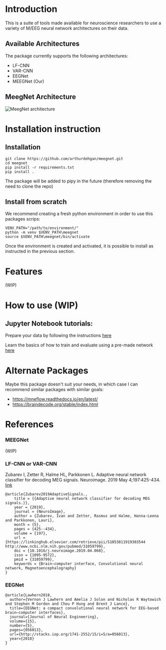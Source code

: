 # Introduction

This is a suite of tools made available for neuroscience researchers to use a variety of M/EEG neural network architectures on their data.

## Available Architectures

The package currently supports the following architectures:
- LF-CNN
- VAR-CNN
- EEGNet
- MEEGNet (Our)

## MeegNet Architecture

![MeegNet architecture](https://github.com/arthurdehgan/meegnet/architecture.png "MeegNet Architecture")

# Installation instruction

## Installation

```
git clone https://github.com/arthurdehgan/meegnet.git
cd meegnet
pip install -r requirements.txt
pip install .
```

The package will be added to pipy in the future (therefore removing the need to clone the repo)

## Install from scratch

We recommend creating a fresh python environment in order to use this packages scrips:
```
VENV_PATH="/path/to/environment/"
python -m venv $VENV_PATH\meegnet
source $VENV_PATH\meegnet/bin/activate
```

Once the environment is created and activated, it is possible to install as instructed in the previous section.

# Features

(WIP)

# How to use (WIP)

## Jupyter Notebook tutorials:

Prepare your data by following the instructions [here](https://github.com/arthurdehgan/meegnet/blob/master/notebooks/Prepare%20Data%20Tutorial.ipynb)

Learn the basics of how to train and evaluate using a pre-made network [here](https://github.com/arthurdehgan/meegnet/blob/master/notebooks/Meegnet%20Network%20Training%20Basic%20Tutorial.ipynb)

# Alternate Packages

Maybe this package doesn't suit your needs, in which case I can recommend similar packages with similar goals:
- https://mneflow.readthedocs.io/en/latest/
- https://braindecode.org/stable/index.html

# References 

### MEEGNet

(WIP)

###  LF-CNN or VAR-CNN 
Zubarev I, Zetter R, Halme HL, Parkkonen L. Adaptive neural network classifier for decoding MEG signals. Neuroimage. 2019 May 4;197:425-434. [link](https://www.sciencedirect.com/science/article/pii/S1053811919303544?via%3Dihub)

```
@article{Zubarev2019AdaptiveSignals.,
    title = {{Adaptive neural network classifier for decoding MEG signals.}},
    year = {2019},
    journal = {NeuroImage},
    author = {Zubarev, Ivan and Zetter, Rasmus and Halme, Hanna-Leena and Parkkonen, Lauri},
    month = {5},
    pages = {425--434},
    volume = {197},
    url = {https://linkinghub.elsevier.com/retrieve/pii/S1053811919303544 http://www.ncbi.nlm.nih.gov/pubmed/31059799},
    doi = {10.1016/j.neuroimage.2019.04.068},
    issn = {1095-9572},
    pmid = {31059799},
    keywords = {Brain–computer interface, Convolutional neural network, Magnetoencephalography}
}
```

### EEGNet 
```
@article{Lawhern2018,
  author={Vernon J Lawhern and Amelia J Solon and Nicholas R Waytowich and Stephen M Gordon and Chou P Hung and Brent J Lance},
  title={EEGNet: a compact convolutional neural network for EEG-based brain–computer interfaces},
  journal={Journal of Neural Engineering},
  volume={15},
  number={5},
  pages={056013},
  url={http://stacks.iop.org/1741-2552/15/i=5/a=056013},
  year={2018}
}
```